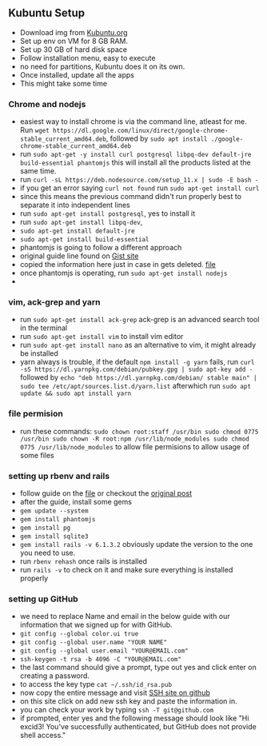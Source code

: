 ## Kubuntu Setup

- Download img from [Kubuntu.org](https://kubuntu.org/)
- Set up env on VM for 8 GB RAM.
- Set up 30 GB of hard disk space
- Follow installation menu, easy to execute
- no need for partitions, Kubuntu does it on its own.
- Once installed, update all the apps
- This might take some time

### Chrome and nodejs

- easiest way to install chrome is via the command line, atleast for me. Run `wget https://dl.google.com/linux/direct/google-chrome-stable_current_amd64.deb`, followed by `sudo apt install ./google-chrome-stable_current_amd64.deb`
- run `sudo apt-get -y install curl postgresql libpq-dev default-jre build-essential phantomjs`
this will install all the products listed at the same time.
- run `curl -sL https://deb.nodesource.com/setup_11.x | sudo -E bash -
`
- if you get an error saying `curl not found` run `sudo apt-get install curl`
- since this means the previous command didn't run properly best to separate it into independent lines
- run `sudo apt-get install postgresql`, yes to install it
- run `sudo apt-get install libpq-dev`,
- `sudo apt-get install default-jre`
- `sudo apt-get install build-essential`
- phantomjs is going to follow a different approach
- original guide line found on [Gist site](https://gist.github.com/julionc/7476620)
- copied the information here just in case in gets deleted. [file](https://github.com/AmilMasic/environments/blob/master/virtual_Machines/installPhantomJsOnUbuntu.md)
- once phantomjs is operating, run `sudo apt-get install nodejs`
-

### vim, ack-grep and yarn
- run `sudo apt-get install ack-grep`
ack-grep is an advanced search tool in the terminal
- run `sudo apt-get install vim` to install vim editor
- run `sudo apt-get install nano` as an alternative to vim, it might already be installed
- yarn always is trouble, if the default `npm install -g yarn` fails, run `curl -sS https://dl.yarnpkg.com/debian/pubkey.gpg | sudo apt-key add -` followed by `echo "deb https://dl.yarnpkg.com/debian/ stable main" | sudo tee /etc/apt/sources.list.d/yarn.list`
afterwhich run `sudo apt update && sudo apt install yarn`

### file permision
- run these commands:
`sudo chown root:staff /usr/bin
sudo chmod 0775 /usr/bin
sudo chown -R root:npm /usr/lib/node_modules
sudo chmod 0775 /usr/lib/node_modules`
to allow file permisions to allow usage of some files

### setting up rbenv and rails

- follow guide on the [file](https://github.com/AmilMasic/environments/blob/master/virtual_Machines/rbenvGuide.md) or checkout the [original post](https://gorails.com/setup/ubuntu/21.04)
- after the guide, install some gems
- `gem update --system`
- `gem install phantomjs`
- `gem install pg`
- `gem install sqlite3`
- `gem install rails -v 6.1.3.2` obviously update the version to the one you need to use.
- run `rbenv rehash` once rails is installed
- run `rails -v` to check on it and make sure everything is installed properly


### setting up GitHub
- we need to replace Name and email in the below guide with our information that we signed up for with GitHub.
- `git config --global color.ui true`
- `git config --global user.name "YOUR NAME"`
- `git config --global user.email "YOUR@EMAIL.com"`
- `ssh-keygen -t rsa -b 4096 -C "YOUR@EMAIL.com"`
- the last command should give a prompt, type out yes and click enter on creating a password.
- to access the key type `cat ~/.ssh/id_rsa.pub`
- now copy the entire message and visit [SSH site on github](https://github.com/settings/keys)
- on this site click on add new ssh key and paste the information in.
- you can check your work by typing `ssh -T git@github.com`
- if prompted, enter yes and the following message should look like "Hi excid3! You've successfully authenticated, but GitHub does not provide shell access."
